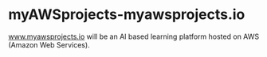 # myAWSprojects-myawsprojects.io
www.myawsprojects.io will be an AI based learning platform hosted on AWS (Amazon Web Services).

